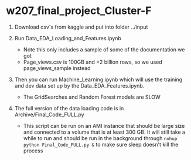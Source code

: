 # w207_final_project_Cluster-F  

1) Download csv's from kaggle and put into folder ../input  
2) Run Data_EDA_Loading_and_Features.ipynb  
	- Note this only includes a sample of some of the documentation we got
	- Page_views.csv is 100GB and >2 billion rows, so we used page_views_sample instead
3) Then you can run Machine_Learning.ipynb which will use the training and dev data set up by the Data_EDA_Features.ipynb.
	- The GridSearches and Random Forest models are SLOW

3) The full version of the data loading code is in Archive/Final_Code_FULL.py  
	- This script can be run on an AMI instance that should be large size and connected to a volume that is at least 300 GB. It will still take a while to run and should be run in the background through `nohup python Final_Code_FULL.py &` to make sure sleep doesn't kill the process










